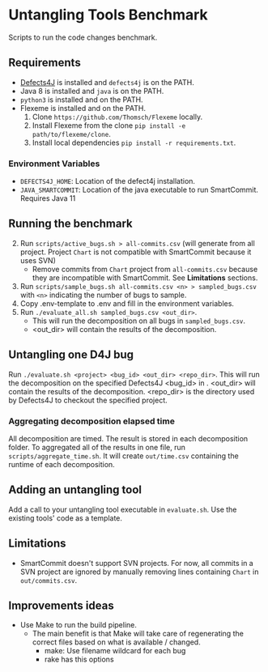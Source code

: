 # Untangling Tools Benchmark
Scripts to run the code changes benchmark.

## Requirements
- [Defects4J](https://github.com/rjust/defects4j) is installed and `defects4j` is on the PATH.
- Java 8 is installed and `java` is on the PATH.
- `python3` is installed and on the PATH.
- Flexeme is installed and on the PATH.
  1. Clone `https://github.com/Thomsch/Flexeme` locally.
  2. Install Flexeme from the clone `pip install -e path/to/flexeme/clone`.
  3. Install local dependencies `pip install -r requirements.txt`.

### Environment Variables
- `DEFECTS4J_HOME`: Location of the defect4j installation.
- `JAVA_SMARTCOMMIT`: Location of the java executable to run SmartCommit. Requires Java 11

## Running the benchmark
2. Run `scripts/active_bugs.sh > all-commits.csv` (will generate from all project. Project `Chart` is not compatible
   with SmartCommit because it uses SVN)
    - Remove commits from `Chart` project from `all-commits.csv` because they are incompatible with SmartCommit.
      See **Limitations** sections.
3. Run `scripts/sample_bugs.sh all-commits.csv <n> > sampled_bugs.csv` with `<n>` indicating the number of bugs 
   to sample.
4. Copy .env-template to .env and fill in the environment variables.
5. Run `./evaluate_all.sh sampled_bugs.csv <out_dir>`.
    - This will run the decomposition on all bugs in `sampled_bugs.csv`.
    - <out_dir> will contain the results of the decomposition.

## Untangling one D4J bug
Run `./evaluate.sh <project> <bug_id> <out_dir> <repo_dir>`. This will run the decomposition on the specified Defects4J <bug_id> in <project>. <out_dir> will contain the results of the decomposition. <repo_dir> is the directory used by Defects4J to checkout the specified project.

### Aggregating decomposition elapsed time
All decomposition are timed. The result is stored in each decomposition folder.
To aggregated all of the results in one file, run `scripts/aggregate_time.sh`. 
It will create `out/time.csv` containing the runtime of each decomposition.

## Adding an untangling tool
Add a call to your untangling tool executable in `evaluate.sh`. Use the existing tools' code as a template.

## Limitations
- SmartCommit doesn't support SVN projects. For now, all commits in a SVN project are ignored by manually removing lines containing `Chart` in `out/commits.csv`.

## Improvements ideas
- Use Make to run the build pipeline.
    - The main benefit is that Make will take care of regenerating the correct files based on what is available / changed.
      - make: Use filename wildcard for each bug
      - rake has this options
